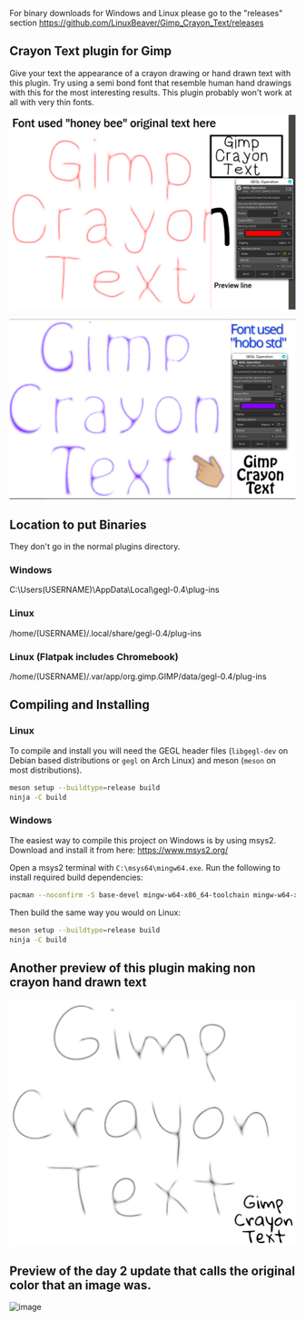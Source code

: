 For binary downloads for Windows and Linux please go to the "releases" section
https://github.com/LinuxBeaver/Gimp_Crayon_Text/releases

## Crayon Text plugin for Gimp

Give your text the appearance of a crayon drawing or hand drawn text with this plugin.
Try using a semi bond font that resemble human hand drawings with this for the most
interesting results. This plugin probably won't work at all with very thin fonts.

![image preview](ImagePreviews/p1.png)

![image preview](ImagePreviews/p2.png)

## Location to put Binaries 
They don't go in the normal plugins directory.

### Windows
 C:\Users\(USERNAME)\AppData\Local\gegl-0.4\plug-ins
 
### Linux 
 /home/(USERNAME)/.local/share/gegl-0.4/plug-ins
 
### Linux (Flatpak includes Chromebook)
 /home/(USERNAME)/.var/app/org.gimp.GIMP/data/gegl-0.4/plug-ins


## Compiling and Installing

### Linux

To compile and install you will need the GEGL header files (`libgegl-dev` on
Debian based distributions or `gegl` on Arch Linux) and meson (`meson` on
most distributions).

```bash
meson setup --buildtype=release build
ninja -C build

```

### Windows

The easiest way to compile this project on Windows is by using msys2.  Download
and install it from here: https://www.msys2.org/

Open a msys2 terminal with `C:\msys64\mingw64.exe`.  Run the following to
install required build dependencies:

```bash
pacman --noconfirm -S base-devel mingw-w64-x86_64-toolchain mingw-w64-x86_64-meson mingw-w64-x86_64-gegl
```

Then build the same way you would on Linux:

```bash
meson setup --buildtype=release build
ninja -C build
```

## Another preview of this plugin making non crayon hand drawn text

![image preview](ImagePreviews/p3.png) 

## Preview of the day 2 update that calls the original color that an image was.

![image](https://github.com/LinuxBeaver/Gimp_Crayon_Text/assets/78667207/d672ecc9-ce58-4438-b7e2-e276426899e7)




